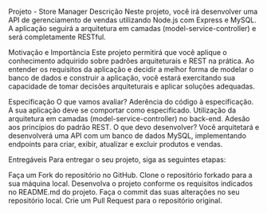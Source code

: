 Projeto - Store Manager
Descrição
Neste projeto, você irá desenvolver uma API de gerenciamento de vendas utilizando Node.js com Express e MySQL. A aplicação seguirá a arquitetura em camadas (model-service-controller) e será completamente RESTful.

Motivação e Importância
Este projeto permitirá que você aplique o conhecimento adquirido sobre padrões arquiteturais e REST na prática. Ao entender os requisitos da aplicação e decidir a melhor forma de modelar o banco de dados e construir a aplicação, você estará exercitando sua capacidade de tomar decisões arquiteturais e aplicar soluções adequadas.

Especificação
O que vamos avaliar?
Aderência do código à especificação. A sua aplicação deve se comportar como especificado.
Utilização da arquitetura em camadas (model-service-controller) no back-end.
Adesão aos princípios do padrão REST.
O que devo desenvolver?
Você arquitetará e desenvolverá uma API com um banco de dados MySQL, implementando endpoints para criar, exibir, atualizar e excluir produtos e vendas.

Entregáveis
Para entregar o seu projeto, siga as seguintes etapas:

Faça um Fork do repositório no GitHub.
Clone o repositório forkado para a sua máquina local.
Desenvolva o projeto conforme os requisitos indicados no README.md do projeto.
Faça o commit das suas alterações no seu repositório local.
Crie um Pull Request para o repositório original.
